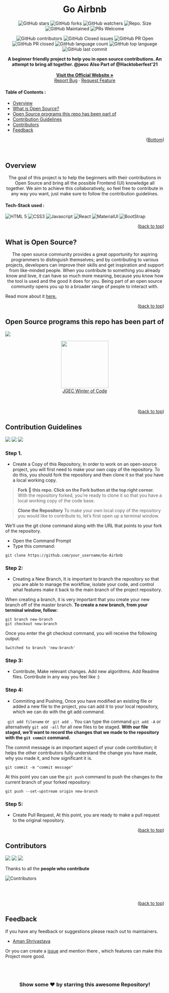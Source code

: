 <div id="top"></div>

<h1 align="center"> Go Airbnb </h1>

<!-- ---------------------------------------------------------------------------------------------------------------------- -->


<div align="center">

![GitHub stars](https://img.shields.io/github/stars/aman34503/Go-Airbnb?)
![GitHub forks](https://img.shields.io/github/forks/aman34503/Go-Airbnb?)
![GitHub watchers](https://img.shields.io/github/watchers/aman34503/Go-Airbnb?)
![Repo. Size](https://img.shields.io/github/repo-size/aman34503/Go-Airbnb?)
![GitHub Maintained](https://img.shields.io/badge/Maintained%3F-yes-brightgreen.svg?)
![PRs Welcome](https://img.shields.io/badge/PRs-welcome-brightgreen.svg?)
    
![GitHub contributors](https://img.shields.io/github/contributors/aman34503/Go-Airbnb?)
![GitHub Closed issues](https://img.shields.io/github/issues-closed-raw/aman34503/Go-Airbnb?)
![GitHub PR Open](https://img.shields.io/github/issues-pr/aman34503/Go-Airbnb?)
![GitHub PR closed](https://img.shields.io/github/issues-pr-closed-raw/aman34503/Go-Airbnb?)
![GitHub language count](https://img.shields.io/github/languages/count/aman34503/Go-Airbnb?)
![GitHub top language](https://img.shields.io/github/languages/top/aman34503/Go-Airbnb?)
![GitHub last commit](https://img.shields.io/github/last-commit/aman34503/Go-Airbnb?)
   

</div>

<!-- ---------------------------------------------------------------------------------------------------------------------- -->

<p align="center">
 <strong> A beginner friendly project to help you in open source contributions. An attempt to bring all together. @jwoc </strong>
    <strong> Also Part of @Hacktoberfest'21 </strong>
    <br />
  <br />
    <strong> <a href="https://radiant-sea-41759.herokuapp.com/">Visit the Official Website » </strong></a> 
    <br />
    <a href="https://github.com/aman34503/Go-Airbnb/issues">Report Bug</a>
    ·
    <a href="https://github.com/aman34503/Go-Airbnb/issues">Request Feature</a>
  </p>

<!-- ---------------------------------------------------------------------------------------------------------------------- -->
<!-- TABLE OF CONTENTS -->

#### Table of Contents :
* [Overview](#Overview)
* [What is Open Source?](#What-is-Open-Source?)
* [Open Source programs this repo has been part of](#Open-Source-programs-this-repo-has-been-part-of)
* [Contribution Guidelines](#Contribution-Guidelines)
* [Contributors](#Contributors)
* [Feedback](#Feedback)


  
<p align="right">(<a href="#Bottom">Bottom</a>)</p>

<br>
<!-- ------------------------------------------------------------------------------------------------------------------------------------------------------ -->
<!-- ------------------------------------------------------------------------------------------------------------------------------------------------------------- -->

<!-- ABOUT THE PROJECT -->
## Overview

<p align="center">   The goal of this project is to help the beginners with their contributions in Open Source and bring all the possible Frontend (UI) knowledge all together. We aim to achieve this collaboratively, so feel free to contribute in any way you want, just make sure to follow the contribution guidelines.
</p>

  
#### Tech-Stack used :

  ![HTML 5](https://img.shields.io/badge/HTML5-E34F26?style=for-the-badge&logo=html5&logoColor=white)
  ![CSS3](https://img.shields.io/badge/CSS3-1572B6?style=for-the-badge&logo=css3&logoColor=white)
  ![Javascript](https://img.shields.io/badge/JavaScript-323330?style=for-the-badge&logo=javascript&logoColor=F7DF1E)
  ![React](https://img.shields.io/badge/React-323330?style=for-the-badge&logo=react&logoColor=F7DF1E)
  ![MaterialUI](https://img.shields.io/badge/Material--UI-0081CB?style=for-the-badge&logo=material-ui&logoColor=F7DF1E)
  ![BootStrap](https://img.shields.io/badge/Bootstrap-563D7C?style=for-the-badge&logo=bootstrap&logoColor=F7DF1E)
  
  <p align="right">(<a href="#top">back to top</a>)</p>

<!-- -------------------------------------------------------------------------------------------------------------------------------------------------- -->
<!-- ------------------------------------------------------------------------------------------------------------------------------------------------------------- -->

## What is Open Source?
  
  <p align="center">   The open source community provides a great opportunity for aspiring programmers to distinguish themselves; and by contributing to various projects, developers can improve their skills and get inspiration and support from like-minded people. When you contribute to something you already know and love, it can have so much more meaning, because you know how the tool is used and the good it does for you. Being part of an open source community opens you up to a broader range of people to interact with. 

Read more about it <a href="https://www.digitalocean.com/community/tutorial_series/an-introduction-to-open-source"> here. </a>

</p>
  
 <p align="right">(<a href="#top">back to top</a>)</p>

<!-- -------------------------------------------------------------------------------------------------------------------------------------------------- -->
<!-- ------------------------------------------------------------------------------------------------------------------------------------------------------------- -->
  
## Open Source programs this repo has been part of
<a href="https://github.com/aman34503/Go-Airbnb"><img src="https://badges.frapsoft.com/os/v2/open-source.svg?v=103"></a>


<div align="center">
<img src="https://media-exp1.licdn.com/dms/image/C560BAQEp7MUBpYE93g/company-logo_200_200/0/1608129179676?e=1651708800&v=beta&t=71R--Oo_R0AHY17EVdLFe50g8M5UAJ4vizvw--RaBAE" width="150px">
</div>

<div align="center">
    <a href="https://jwoc.tech/">JGEC Winter of Code</a>

</div>
<br>

<br>

<p align="right">(<a href="#top">back to top</a>)</p>

<!-- ------------------------------------------------------------------------------------------------------------------------------------------------------------- -->
<!-- ------------------------------------------------------------------------------------------------------------------------------------------------------------- -->

## Contribution Guidelines
<a href="https://github.com/aman34503/Go-Airbnb"><img src="https://img.shields.io/static/v1.svg?label=Contributions&message=Welcome&color=royalblue"></a>
<a href="https://github.com/aman34503/Go-Airbnb"><img src="https://img.shields.io/github/contributors/aman34503/Go-Airbnb?color=royalblue&style=flat-square"></a>
<a href="https://github.com/aman34503/Go-Airbnb"><img src="https://img.shields.io/badge/Maintained%3F-yes-brightgreen.svg?color=royalblue&style=flat-square"></a>


### Step 1. 
* Create a Copy of this Repository,
In order to work on an open-source project, you will first need to make your own copy of the repository. To do this, you should fork the repository and then clone it so that you have a local working copy.

> **Fork :fork_and_knife: this repo. Click on the Fork button at the top right corner.**
With the repository forked, you’re ready to clone it so that you have a local working copy of the code base.


> **Clone the Repository**
To make your own local copy of the repository you would like to contribute to, let’s first open up a terminal window.

We’ll use the git clone command along with the URL that points to your fork of the repository.

* Open the Command Prompt
* Type this command:

```
git clone https://github.com/your_username/Go-Airbnb
```


### Step 2: 
* Creating a New Branch,
It is important to branch the repository so that you are able to manage the workflow, isolate your code, and control what features make it back to the main branch of the project repository.

When creating a branch, it is very important that you create your new branch off of the master branch. 
**To create a new branch, from your terminal window, follow:**


```
git branch new-branch
git checkout new-branch
```
Once you enter the git checkout command, you will receive the following output:

```
Switched to branch 'new-branch'
```


### Step 3: 
* Contribute,
Make relevant changes. Add new algorithms. Add Readme files. Contribute in any way you feel like :)

### Step 4: 
* Commiting and Pushing,
Once you have modified an existing file or added a new file to the project, you can add it to your local repository, which we can do with the git add command.

``` git add filename``` or ``` git add .``` 
You can type the command ```git add -A``` or alternatively ```git add -all``` for all new files to be staged.
**With our file staged, we’ll want to record the changes that we made to the repository with the ```git commit``` command.**
<p> The commit message is an important aspect of your code contribution; it helps the other contributors fully understand the change you have made, why you made it, and how significant it is.  </p>
 
 ```
 git commit -m "commit message"
 ```
 
 
 At this point you can use the ```git push``` command to push the changes to the current branch of your forked repository:
 ```
 git push --set-upstream origin new-branch
 ```
 
### Step 5: 
* Create Pull Request,
At this point, you are ready to make a pull request to the original repository.

<p align="right">(<a href="#top">back to top</a>)</p>

<!-- ------------------------------------------------------------------------------------------------------------------------------------------------------------- -->
<!-- ------------------------------------------------------------------------------------------------------------------------------------------------------------- -->

## Contributors
<a href="https://github.com/aman34503/Go-Airbnb"><img src="https://forthebadge.com/images/badges/built-by-developers.svg"  ></a> 
<a href="https://github.com/aman34503/Go-Airbnb"><img src="https://forthebadge.com/images/badges/built-with-love.svg"  ></a> 
<a href="https://github.com/aman34503/Go-Airbnb"><img src="https://forthebadge.com/images/badges/built-with-swag.svg" ></a>   

Thanks to all the **people who contribute**

![Contributors](https://contributors-img.web.app/image?repo=aman34503/Go-Airbnb)



<br>

<br>

<p align="right">(<a href="#top">back to top</a>)</p>

<!-- ------------------------------------------------------------------------------------------------------------------------------------------------------------------ -->
<!-- ------------------------------------------------------------------------------------------------------------------------------------------------------------------ -->
  
## Feedback

If you have any feedback or suggestions please reach out to maintainers.  
* [Aman Shrivastava](https://github.com/aman34503) 
  
Or you can create a  <a href="https://github.com/aman34503/Go-Airbnb/issues">issue</a> and mention there , which features can make this Project more good.

<!-- ------------------------------------------------------------------------------------------------------------------------------------------------------------------ -->

<br>
  
<br>
  
  
<div align="center">

### Show some ❤️ by starring this awesome Repository!

</div>
  
  
<div id="Bottom"></div>

